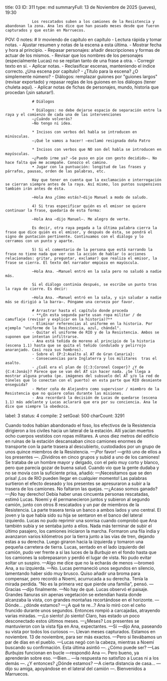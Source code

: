 title:          03
ID:             311
type:           md
summaryFull:    13 de Noviembre de 2025 (jueves), 19:30
                
                Los rescatados suben a los camiones de la Resistencia y abandonan la zona. Ana les dice que han pasado meses desde que fueron capturados y que están en Marruecos.
POV:            0
notes:          # Ir moviendo de capítulo en capítulo
                - Lectura rápida y tomar notas.
                - Ajustar resumen y notas de la escena a esta última.
                - Mostrar fecha y hora al principio.
                - Repasar personajes: añadir descripciones y formas de actuar de los mismos.
                - Revisar que los nombres de los personajes (especialmente Lucas) no se repitan tanto de una frase a otra.
                - Corregir texto en sí.
                - Aplicar notas.
                - Reclasificar escenas, manteniendo el índice correcto. ¿Una escena por capítulo?
                - ¿Título para la escena? ¿O simplemente número?
                - Diálogos: remplazar guiones por "guiones largos" (revisar exportado) y repasar reglas de los guiones en los diálogos (tener chuleta aquí).
                - Aplicar notas de fichas de personajes, mundo, historia que procedan (¡sin saturar!).
                
                # Diálogos
                
                * Diálogos: no debe dejarse espacio de separación entre la raya y el comienzo de cada una de las intervenciones
                —¿Cuándo volverás?
                —No tengo ni idea.
                
                * Incisos con verbos del habla se introducen en minúsculas.
                —¡Qué le vamos a hacer! —exclamó resignada doña Patro
                
                * Incisos con verbos que NO son del habla se introducen en mayúsculas.
                —¿Puedo irme ya? —Se puso en pie con gesto decidido—. No hace falta que me acompañe. Conozco el camino.
                • Jugar con la puntuación: longitud de las frases y párrafos, pausas, orden de las palabras, etc.
                
                Hay que tener en cuenta que la exclamación e interrogación se cierran siempre antes de la raya. Así mismo, los puntos suspensivos también irán antes de ésta.
                
                —Hola Ana ¿Cómo estás?—dijo Manuel a modo de saludo.
                
                4) Si tras especificar quién es el emisor se quiere continuar la frase, quedaría de esta forma:
                
                —Hola Ana —dijo Manuel—. Me alegro de verte.
                
                Es decir, otra raya pegada a la última palabra cierra la frase que dice quién es el emisor, y después de ésta, se pondrá el signo de puntación pertinente. Continuamos con el diálogo y lo cerramos con un punto y aparte.
                
                5) Si el comentario de la persona que está narrando la frase no tiene nada que ver con la acción de hablar (o acciones relacionadas: gritar, preguntar, exclamar) que realiza el emisor, la frase se cierra. El texto del narrador empieza en mayúscula.
                
                —Hola Ana. —Manuel entró en la sala pero no saludó a nadie más.
                
                Si el diálogo continúa después, se escribe un punto tras la raya de cierre. Es decir:
                
                —Hola Ana. —Manuel entró en la sala, y sin saludar a nadie más se dirigió a la barra—. Póngame una cerveza por favor.
                
                # Arrastrar hasta el capítulo donde proceda
                - **¿En esta segunda parte usan ropa militar / de camuflaje (revisar y explicar en la historia)?**
                - Eliminar referencias al uniforme en la historia. Por ejemplo "uniforme de la Resistencia, azul, chándal".
                - Quitar el uniforme de RIO y de la Resistencia. Ambos se suponen que intentan infiltrarse.
                - Ana está teñida de moreno al principio de la historia (escena 1.1) hasta que se quita el teñido (ondulado y pelirrojo anaranjado. Casi roza sus hombros).
                - Sobre el {P:2:Asalto al AT de Gran Canaria}:
                - Consecuencias para Inglaterra y los militares  tras el asalto.
                - ¿Cuál era el plan de {C:3:Coronel Cooper}? ¿Y de {C:4:Jonás}? Parece que se van del AT sin hacer nada. ¿Se llega a mostrar alguna prueba (pe. imágenes del subsuelo del AT y/o la red de túneles que lo conectan con el puerto) en esta parte que RIO desmiente enseguida?
                - Meter coña de Alejandro como supervisor / miembro de la Resistencia que no quiere coñas durante las misiones.
                - Ana recordará la decisión de Lucas de quedarse (escena 1.1) más adelante y Lucas aclarará que era por su conciencia. Ana le dice que siempre la obedezca.
label:          3
status:         4
compile:        2
setGoal:        500
charCount:      3291


Cuando todos habían abandonado el foso, los efectivos de la Resistencia dirigieron a los civiles hacia un lateral de la estación. Allí yacían muertos ocho cuerpos vestidos con ropas militares.
A unos diez metros del edificio en ruinas de la estación descansaban cinco camiones enormes de transporte con la parte trasera al descubierto, custodiados por un grupo de unos quince miembros de la Resistencia.
—¡Por favor! —gritó uno de ellos a los presentes —. ¡Dividiros en cinco grupos y subid a uno de los camiones!
Se trataba de un hombre mayor y delgado, con el pelo muy corto y blanco, pero que parecía gozar de buena salud. Cuando vio que la gente dudaba y no se movía con la suficiente prisa, añadió:
—¡Necesitamos que se den prisa! ¡Los de RIO pueden llegar en cualquier momento!
Las palabras surtieron el efecto deseado y los presentes se apresuraron a subir a la trasera de los camiones. No faltaron las quejas.
—¿Acaso somos ganado?
—¡No hay derecho!
Debía haber unas cincuenta personas rescatadas, estimó Lucas. Noemí y él permanecieron juntos y subieron al segundo camión, junto con otros 8 rescatados y un par de miembros de la Resistencia. La parte trasera tenía un banco a ambos lados y uno central. El joven y la que había sido su hija se sentaron en el banco del lateral izquierdo.
Lucas no pudo reprimir una sonrisa cuando comprobó que Ana también subía y se sentaba junto a ellos.
Nada más terminar de subir el último pasajero, los camiones iniciaron la marcha. Formaron una fila india y avanzaron varios kilómetros por la tierra junto a las vías de tren, dejando estas a su derecha. Luego giraron hacia la izquierda y tomaron una pequeña carretera de tierra.
Lucas, sentado en el lado izquierdo del camión, pudo ver frente a sí las luces de la *Burbuja* en el fondo hasta que los camiones la sobrepasaron y perdió el lugar de vista. No pudo evitar soltar un suspiro.
—Algo me dice que no la echarás de menos —bromeó Ana, a su izquierda.
—No.
Lucas permaneció unos segundos en silencio, lamentando haber sido muy brusco. Quiso añadir una broma para compensar, pero recordó a Noemí, acurrucada a su derecha. Tenía la mirada perdida.
"No es la primera vez que pierde una familia", pensó.
—Gracias —dijo finalmente.
—No hay de qué.
Lucas observó el paisaje. Grandes llanuras sin apenas vegetación se extendían hasta donde alcanzaba la vista, con grandes montañas recortándose en el horizonte.
—Dónde... ¿dónde estamos?
—¿A qué te re...?
Ana lo miró con el ceño fruncido durante unos segundos. Entonces rompió a carcajadas, atrayendo varias miradas.
—¡Lo siento! ¡lo siento! Claro, has estado un poco desconectado estos últimos meses.
—¿Meses? 
Los presentes se mantuvieron con la vista fija en Ana, expectantes.
—Sí —dijo Ana, paseando su vista por todos los curiosos —. Llevan meses capturados. Estamos en noviembre. 13 de noviembre, para ser más exactos.
—Pero si llevábamos un par de días en el pueblo. —Lucas negó con la cabeza, mientras a Noemí buscando su confirmación. Esta última asintió —. ¿Cómo puede ser?
—Las *Burbujas* funcionan en bucle —respondió Ana —. Pero bueno, ya aprenderán sobre eso.
—Bien... —la respuesta no satisfizo a Lucas ni a los demás —. ¿Y entonces? ¿Dónde estamos?
—A cierta distancia de casa... —dijo su amiga, apoyándose en el lateral del camión —. Bienvenidos a Marruecos.
